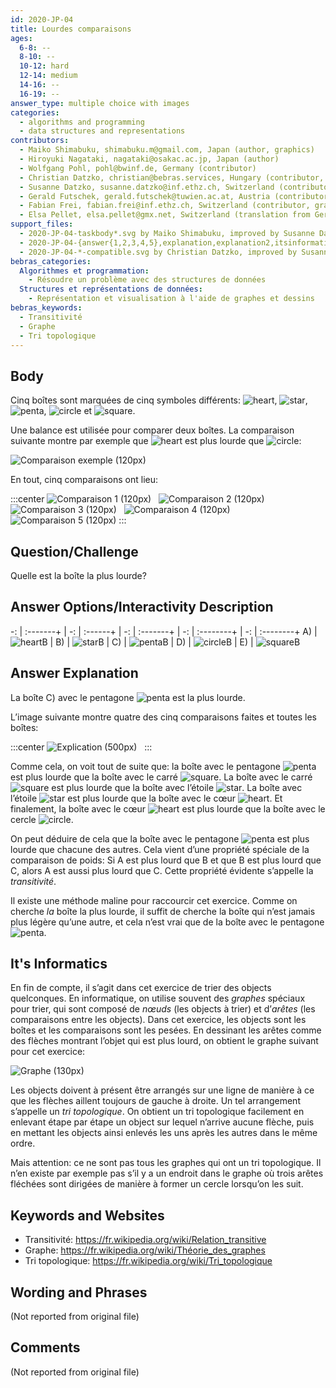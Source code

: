 ```yaml
---
id: 2020-JP-04
title: Lourdes comparaisons
ages:
  6-8: --
  8-10: --
  10-12: hard
  12-14: medium
  14-16: --
  16-19: --
answer_type: multiple choice with images
categories:
  - algorithms and programming
  - data structures and representations
contributors:
  - Maiko Shimabuku, shimabuku.m@gmail.com, Japan (author, graphics)
  - Hiroyuki Nagataki, nagataki@osakac.ac.jp, Japan (author)
  - Wolfgang Pohl, pohl@bwinf.de, Germany (contributor)
  - Christian Datzko, christian@bebras.services, Hungary (contributor, graphics)
  - Susanne Datzko, susanne.datzko@inf.ethz.ch, Switzerland (contributor, graphics)
  - Gerald Futschek, gerald.futschek@tuwien.ac.at, Austria (contributor)
  - Fabian Frei, fabian.frei@inf.ethz.ch, Switzerland (contributor, graphics, translation from English into German)
  - Elsa Pellet, elsa.pellet@gmx.net, Switzerland (translation from German into French)
support_files:
  - 2020-JP-04-taskbody*.svg by Maiko Shimabuku, improved by Susanne Datzko
  - 2020-JP-04-{answer{1,2,3,4,5},explanation,explanation2,itsinformatics}.svg by Fabian Frei
  - 2020-JP-04-*-compatible.svg by Christian Datzko, improved by Susanne Datzko
bebras_categories:
  Algorithmes et programmation:
    - Résoudre un problème avec des structures de données
  Structures et représentations de données:
    - Représentation et visualisation à l'aide de graphes et dessins
bebras_keywords:
  - Transitivité
  - Graphe
  - Tri topologique
---
```



## Body

Cinq boîtes sont marquées de cinq symboles différents: ![heart], ![star], ![penta], ![circle] et ![square].

Une balance est utilisée pour comparer deux boîtes. La comparaison suivante montre par exemple que ![heart] est plus lourde que ![circle]:

![](graphics/2020-JP-04-taskbody1-compatible.svg "Comparaison exemple (120px)")

En tout, cinq comparaisons ont lieu:

:::center
![](graphics/2020-JP-04-taskbody1-compatible.svg "Comparaison 1 (120px)")  
![](graphics/2020-JP-04-taskbody2-compatible.svg "Comparaison 2 (120px)")  
![](graphics/2020-JP-04-taskbody3-compatible.svg "Comparaison 3 (120px)")  
![](graphics/2020-JP-04-taskbody4-compatible.svg "Comparaison 4 (120px)")  
![](graphics/2020-JP-04-taskbody5-compatible.svg "Comparaison 5 (120px)")
:::

[heart]:  graphics/2020-JP-04-answer1.svg "cœur      (20px)"
[star]:   graphics/2020-JP-04-answer2.svg "étoile    (20px)"
[penta]:  graphics/2020-JP-04-answer3.svg "pentagone (20px)"
[circle]: graphics/2020-JP-04-answer4.svg "rond      (20px)"
[square]: graphics/2020-JP-04-answer5.svg "carré     (20px)"



## Question/Challenge

Quelle est la boîte la plus lourde?


## Answer Options/Interactivity Description

-: | :-------+ | -: | :------+ | -: | :-------+ | -: | :--------+ | -: | :--------+
A) | ![heartB] | B) | ![starB] | C) | ![pentaB] | D) | ![circleB] | E) | ![squareB]

[heartB]:  graphics/2020-JP-04-answer1.svg "cœur      (35px)"
[starB]:   graphics/2020-JP-04-answer2.svg "étoile    (35px)"
[pentaB]:  graphics/2020-JP-04-answer3.svg "pentagone (35px)"
[circleB]: graphics/2020-JP-04-answer4.svg "rond      (35px)"
[squareB]: graphics/2020-JP-04-answer5.svg "carré     (35px)"


## Answer Explanation

La boîte C) avec le pentagone ![penta] est la plus lourde.

L’image suivante montre quatre des cinq comparaisons faites et toutes les boîtes:

:::center
![](graphics/2020-JP-04-explanation2-compatible.svg "Explication (500px)")  
:::

Comme cela, on voit tout de suite que: la boîte avec le pentagone ![penta] est plus lourde que la boîte avec le carré ![square]. La boîte avec le carré ![square] est plus lourde que la boîte avec l’étoile ![star]. La boîte avec l’étoile ![star] est plus lourde que la boîte avec le cœur ![heart]. Et finalement, la boîte avec le cœur ![heart] est plus lourde que la boîte avec le cercle ![circle].

On peut déduire de cela que la boîte avec le pentagone ![penta] est plus lourde que chacune des autres. Cela vient d’une propriété spéciale de la comparaison de poids: Si A est plus lourd que B et que B est plus lourd que C, alors A est aussi plus lourd que C. Cette propriété évidente s’appelle la _transitivité_.

Il existe une méthode maline pour raccourcir cet exercice. Comme on cherche _la_ boîte la plus lourde, il suffit de cherche la boîte qui n’est jamais plus légère qu’une autre, et cela n’est vrai que de la boîte avec le pentagone ![penta].


## It's Informatics

En fin de compte, il s’agit dans cet exercice de trier des objects quelconques. En informatique, on utilise souvent des _graphes_ spéciaux pour trier, qui sont composé de _nœuds_ (les objects à trier) et d’_arêtes_ (les comparaisons entre les objects). Dans cet exercice, les objects sont les boîtes et les comparaisons sont les pesées. En dessinant les arêtes comme des flèches montrant l’objet qui est plus lourd, on obtient le graphe suivant pour cet exercice:

![](graphics/2020-JP-04-itsinformatics-compatible.svg "Graphe (130px)")

Les objects doivent à présent être arrangés sur une ligne de manière à ce que les flèches aillent toujours de gauche à droite. Un tel arrangement s’appelle un _tri topologique_. On obtient un tri topologique facilement en enlevant étape par étape un object sur lequel n’arrive aucune flèche, puis en mettant les objects ainsi enlevés les uns après les autres dans le même ordre.

Mais attention: ce ne sont pas tous les graphes qui ont un tri topologique. Il n’en existe par exemple pas s’il y a un endroit dans le graphe où trois arêtes fléchées sont dirigées de manière à former un cercle lorsqu’on les suit.


## Keywords and Websites

 - Transitivité: https://fr.wikipedia.org/wiki/Relation_transitive
 - Graphe: https://fr.wikipedia.org/wiki/Théorie_des_graphes
 - Tri topologique: https://fr.wikipedia.org/wiki/Tri_topologique


## Wording and Phrases

(Not reported from original file)


## Comments

(Not reported from original file)
